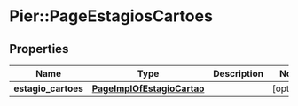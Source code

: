 # Pier::PageEstagiosCartoes

## Properties
Name | Type | Description | Notes
------------ | ------------- | ------------- | -------------
**estagio_cartoes** | [**PageImplOfEstagioCartao**](PageImplOfEstagioCartao.md) |  | [optional] 



